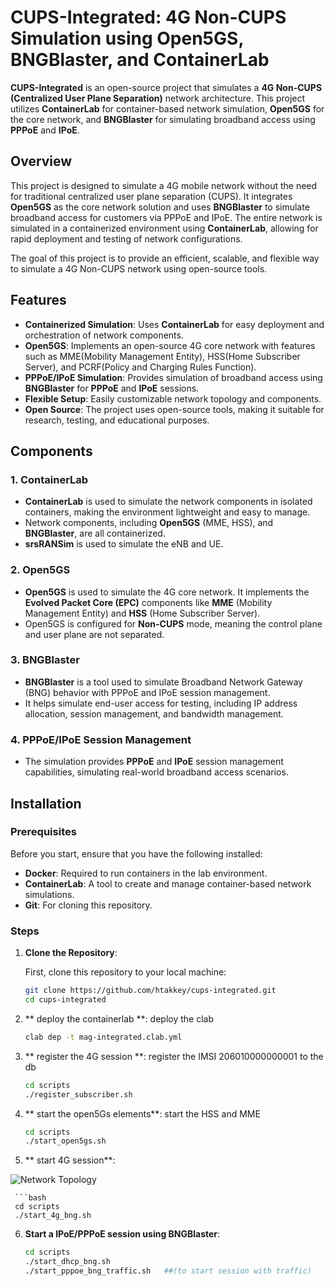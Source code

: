 # CUPS-Integrated: 4G Non-CUPS Simulation using Open5GS, BNGBlaster, and ContainerLab

**CUPS-Integrated** is an open-source project that simulates a **4G Non-CUPS (Centralized User Plane Separation)** network architecture. This project utilizes **ContainerLab** for container-based network simulation, **Open5GS** for the core network, and **BNGBlaster** for simulating broadband access using **PPPoE** and **IPoE**.

## Overview

This project is designed to simulate a 4G mobile network without the need for traditional centralized user plane separation (CUPS). It integrates **Open5GS** as the core network solution and uses **BNGBlaster** to simulate broadband access for customers via PPPoE and IPoE. The entire network is simulated in a containerized environment using **ContainerLab**, allowing for rapid deployment and testing of network configurations.

The goal of this project is to provide an efficient, scalable, and flexible way to simulate a 4G Non-CUPS network using open-source tools.

## Features

- **Containerized Simulation**: Uses **ContainerLab** for easy deployment and orchestration of network components.
- **Open5GS**: Implements an open-source 4G core network with features such as MME(Mobility Management Entity), HSS(Home Subscriber Server), and PCRF(Policy and Charging Rules Function).
- **PPPoE/IPoE Simulation**: Provides simulation of broadband access using **BNGBlaster** for **PPPoE** and **IPoE** sessions.
- **Flexible Setup**: Easily customizable network topology and components.
- **Open Source**: The project uses open-source tools, making it suitable for research, testing, and educational purposes.

## Components

### 1. **ContainerLab**
   - **ContainerLab** is used to simulate the network components in isolated containers, making the environment lightweight and easy to manage.
   - Network components, including **Open5GS** (MME, HSS), and **BNGBlaster**, are all containerized.
   - **srsRANSim** is used to simulate the eNB and UE.

### 2. **Open5GS**
   - **Open5GS** is used to simulate the 4G core network. It implements the **Evolved Packet Core (EPC)** components like **MME** (Mobility Management Entity) and **HSS** (Home Subscriber Server).
   - Open5GS is configured for **Non-CUPS** mode, meaning the control plane and user plane are not separated.

### 3. **BNGBlaster**
   - **BNGBlaster** is a tool used to simulate Broadband Network Gateway (BNG) behavior with PPPoE and IPoE session management.
   - It helps simulate end-user access for testing, including IP address allocation, session management, and bandwidth management.

### 4. **PPPoE/IPoE Session Management**
   - The simulation provides **PPPoE** and **IPoE** session management capabilities, simulating real-world broadband access scenarios.

## Installation

### Prerequisites
Before you start, ensure that you have the following installed:

- **Docker**: Required to run containers in the lab environment.
- **ContainerLab**: A tool to create and manage container-based network simulations.
- **Git**: For cloning this repository.

### Steps

1. **Clone the Repository**:

   First, clone this repository to your local machine:
   ```bash
   git clone https://github.com/htakkey/cups-integrated.git
   cd cups-integrated
   
2.  ** deploy the containerlab **:
       deploy the clab 
       ```bash   
       clab dep -t mag-integrated.clab.yml
   
3.  ** register the 4G session **:
      register the IMSI 206010000000001 to the db
      ```bash
      cd scripts
      ./register_subscriber.sh

4.  ** start the open5Gs elements**:
    start the HSS and MME 
	```bash
    cd scripts
    ./start_open5gs.sh
5.  ** start 4G session**:

![Network Topology](images/4g-non-cups.png)

     ```bash
     cd scripts
     ./start_4g_bng.sh
	 
6.  **Start a IPoE/PPPoE session using BNGBlaster**:
     ```bash
     cd scripts
    ./start_dhcp_bng.sh
    ./start_pppoe_bng_traffic.sh   ##(to start session with traffic)



